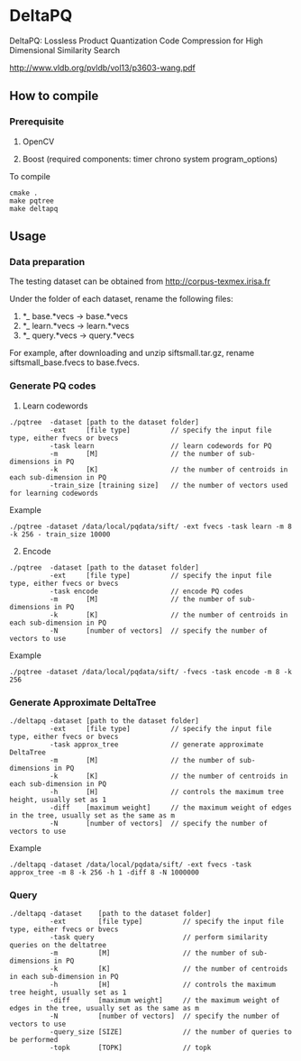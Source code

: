 # DeltaPQ
DeltaPQ: Lossless Product Quantization Code Compression for High Dimensional Similarity Search

http://www.vldb.org/pvldb/vol13/p3603-wang.pdf

## How to compile

### Prerequisite

1. OpenCV

2. Boost (required components: timer chrono system program_options)

To compile
```
cmake .
make pqtree
make deltapq
```
## Usage

### Data preparation
The testing dataset can be obtained from http://corpus-texmex.irisa.fr

Under the folder of each dataset, rename the following files:
1. *_ base.*vecs -> base.*vecs
2. *_ learn.*vecs -> learn.*vecs
3. *_ query.*vecs -> query.*vecs

For example, after downloading and unzip siftsmall.tar.gz, rename siftsmall_base.fvecs to base.fvecs.

### Generate PQ codes
1. Learn codewords
```
./pqtree  -dataset [path to the dataset folder] 
          -ext     [file type]          // specify the input file type, either fvecs or bvecs
          -task learn                   // learn codewords for PQ
          -m       [M]                  // the number of sub-dimensions in PQ
          -k       [K]                  // the number of centroids in each sub-dimension in PQ 
          -train_size [training size]   // the number of vectors used for learning codewords
```
Example
```
./pqtree -dataset /data/local/pqdata/sift/ -ext fvecs -task learn -m 8 -k 256 - train_size 10000
```
2. Encode
```
./pqtree  -dataset [path to the dataset folder] 
          -ext     [file type]          // specify the input file type, either fvecs or bvecs
          -task encode                  // encode PQ codes
          -m       [M]                  // the number of sub-dimensions in PQ
          -k       [K]                  // the number of centroids in each sub-dimension in PQ 
          -N       [number of vectors]  // specify the number of vectors to use
```
Example
```
./pqtree -dataset /data/local/pqdata/sift/ -fvecs -task encode -m 8 -k 256
```

### Generate Approximate DeltaTree
```
./deltapq -dataset [path to the dataset folder] 
          -ext     [file type]          // specify the input file type, either fvecs or bvecs 
          -task approx_tree             // generate approximate DeltaTree
          -m       [M]                  // the number of sub-dimensions in PQ
          -k       [K]                  // the number of centroids in each sub-dimension in PQ 
          -h       [H]                  // controls the maximum tree height, usually set as 1
          -diff    [maximum weight]     // the maximum weight of edges in the tree, usually set as the same as m
          -N       [number of vectors]  // specify the number of vectors to use
```
Example
```
./deltapq -dataset /data/local/pqdata/sift/ -ext fvecs -task approx_tree -m 8 -k 256 -h 1 -diff 8 -N 1000000
```

### Query
```
./deltapq -dataset    [path to the dataset folder] 
          -ext        [file type]          // specify the input file type, either fvecs or bvecs 
          -task query                      // perform similarity queries on the deltatree
          -m          [M]                  // the number of sub-dimensions in PQ
          -k          [K]                  // the number of centroids in each sub-dimension in PQ 
          -h          [H]                  // controls the maximum tree height, usually set as 1
          -diff       [maximum weight]     // the maximum weight of edges in the tree, usually set as the same as m
          -N          [number of vectors]  // specify the number of vectors to use
          -query_size [SIZE]               // the number of queries to be performed
          -topk       [TOPK]               // topk
```
